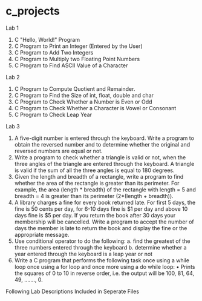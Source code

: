 # c_projects
Lab 1
1. C "Hello, World!" Program
2. C Program to Print an Integer (Entered by the User)
3. C Program to Add Two Integers
4. C Program to Multiply two Floating Point Numbers
5. C Program to Find ASCII Value of a Character



Lab 2
1. C Program to Compute Quotient and Remainder.
2. C Program to Find the Size of int, float, double and char
3. C Program to Check Whether a Number is Even or Odd
4. C Program to Check Whether a Character is Vowel or Consonant
5. C Program to Check Leap Year



Lab 3
1. A five-digit number is entered through the keyboard. Write a program to obtain
the reversed number and to determine whether the original and reversed
numbers are equal or not.
2. Write a program to check whether a triangle is valid or not, when the three angles
of the triangle are entered through the keyboard.
A triangle is valid if the sum of all the three angles is equal to 180 degrees.
3. Given the length and breadth of a rectangle, write a program to find whether the
area of the rectangle is greater than its perimeter.
For example, the area (length * breadth) of the rectangle with length = 5 and
breadth = 4 is greater than its perimeter (2*(length + breadth)).
4. A library charges a fine for every book returned late. For first 5 days, the fine is 50
cents per day, for 6-10 days fine is $1 per day and above 10 days fine is $5 per
day. If you return the book after 30 days your membership will be cancelled.
Write a program to accept the number of days the member is late to return the
book and display the fine or the appropriate message.
5. Use conditional operator to do the following:
a. find the greatest of the three numbers entered through the keyboard
b. determine whether a year entered through the keyboard is a leap year or
not
6. Write a C program that performs the following task once using a while loop once
using a for loop and once more using a do while loop:
• Prints the squares of 0 to 10 in reverse order, i.e. the output will be
100, 81, 64, 49, ……., 0.



Following Lab Descriptions Included in Seperate Files
